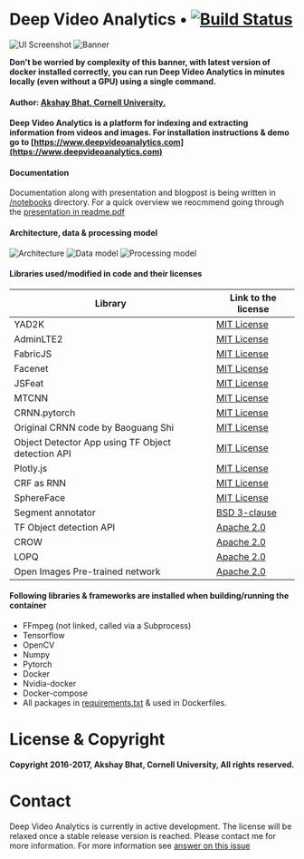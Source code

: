 # Deep Video Analytics  •  [![Build Status](https://travis-ci.org/AKSHAYUBHAT/DeepVideoAnalytics.svg?branch=master)](https://travis-ci.org/AKSHAYUBHAT/DeepVideoAnalytics)

![UI Screenshot](notebooks/figures/emma.png "Emma Watson, from poster of her latest subject appropriate movie The Circle")
![Banner](notebooks/figures/banner_small.png "banner")


**Don't be worried by complexity of this banner, with latest version of docker installed correctly, you can run Deep Video Analytics in minutes locally (even without a GPU) using a single command.** 

#### Author: [Akshay Bhat, Cornell University.](http://www.akshaybhat.com)

#### Deep Video Analytics is a platform for indexing and extracting information from videos and images. For installation instructions & demo go to [https://www.deepvideoanalytics.com](https://www.deepvideoanalytics.com)


#### Documentation

Documentation along with presentation and blogpost is being written in [/notebooks](/notebooks) directory.
For a quick overview we reocmmend going through the [presentation in readme.pdf](readme.pdf)

#### Architecture, data & processing model
![Architecture](notebooks/distributed_intelligence/figures/system.png "architecture")
![Data model](notebooks/figures/data_model_2.png "data model")
![Processing model](notebooks/figures/task_model_2.png "processing model")


#### Libraries used/modified in code and their licenses

| Library  | Link to the license | 
| -------- | ------------------- |
| YAD2K  |  [MIT License](https://github.com/allanzelener/YAD2K/blob/master/LICENSE)  |
| AdminLTE2  |  [MIT License](https://github.com/almasaeed2010/AdminLTE/blob/master/LICENSE) |
| FabricJS |  [MIT License](https://github.com/kangax/fabric.js/blob/master/LICENSE)  |
| Facenet   |  [MIT License](https://github.com/davidsandberg/facenet)  |
| JSFeat   |  [MIT License](https://inspirit.github.io/jsfeat/)  |
| MTCNN   |  [MIT License](https://github.com/kpzhang93/MTCNN_face_detection_alignment)  |
| CRNN.pytorch  |  [MIT License](https://github.com/meijieru/crnn.pytorch/blob/master/LICENSE.md)  |
| Original CRNN code by Baoguang Shi  |  [MIT License](https://github.com/bgshih/crnn) |
| Object Detector App using TF Object detection API |  [MIT License](https://github.com/datitran/Object-Detector-App) | 
| Plotly.js |  [MIT License](https://github.com/plotly/plotly.js/blob/master/LICENSE) | 
| CRF as RNN  |  [MIT License](https://github.com/sadeepj/crfasrnn_keras/blob/master/LICENSE) | 
| SphereFace  |  [MIT License](https://github.com/wy1iu/sphereface/blob/master/license) |
| Segment annotator  |   [BSD 3-clause](https://github.com/kyamagu/js-segment-annotator/blob/master/LICENSE) |
| TF Object detection API  | [Apache 2.0](https://github.com/tensorflow/models/tree/master/object_detection) |
| CROW   |  [Apache 2.0](https://github.com/yahoo/crow/blob/master/LICENSE)  | 
| LOPQ   |  [Apache 2.0](https://github.com/yahoo/lopq/blob/master/LICENSE)  | 
| Open Images Pre-trained network  |  [Apache 2.0](https://github.com/openimages/dataset/blob/master/LICENSE) |


#### Following libraries & frameworks are installed when building/running the container

* FFmpeg (not linked, called via a Subprocess)
* Tensorflow 
* OpenCV
* Numpy
* Pytorch
* Docker
* Nvidia-docker
* Docker-compose
* All packages in [requirements.txt](https://github.com/AKSHAYUBHAT/DeepVideoAnalytics/blob/master/requirements.txt) & used in Dockerfiles.



# License & Copyright

**Copyright 2016-2017, Akshay Bhat, Cornell University, All rights reserved.**

# Contact

Deep Video Analytics is currently in active development.
The license will be relaxed once a stable release version is reached.
Please contact me for more information. For more information see [answer on this issue](https://github.com/AKSHAYUBHAT/DeepVideoAnalytics/issues/29)
 
